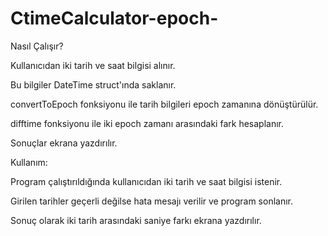 # CtimeCalculator-epoch-
Nasıl Çalışır?

Kullanıcıdan iki tarih ve saat bilgisi alınır.

Bu bilgiler DateTime struct'ında saklanır.

convertToEpoch fonksiyonu ile tarih bilgileri epoch zamanına dönüştürülür.

difftime fonksiyonu ile iki epoch zamanı arasındaki fark hesaplanır.

Sonuçlar ekrana yazdırılır.

Kullanım:

Program çalıştırıldığında kullanıcıdan iki tarih ve saat bilgisi istenir.

Girilen tarihler geçerli değilse hata mesajı verilir ve program sonlanır.

Sonuç olarak iki tarih arasındaki saniye farkı ekrana yazdırılır.
